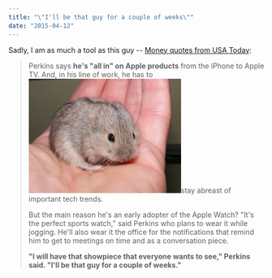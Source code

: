 ```yaml
---
title: "\"I'll be that guy for a couple of weeks\""
date: "2015-04-12"
---
```


Sadly, I am as much a tool as this guy -- [Money quotes from USA Today](http://www.usatoday.com/story/tech/personal/2015/04/09/apple-watch-pre-orders/25522489/):

> Perkins says **he's "all in" on Apple products** from the iPhone to Apple TV. And, in his line of work, he has to [![lemming](images/lemming-300x225.jpg)](http://theludwigs.com/wp-content/uploads/2015/04/lemming.jpg)stay abreast of important tech trends.
> 
> But the main reason he's an early adopter of the Apple Watch? "It's the perfect sports watch," said Perkins who plans to wear it while jogging. He'll also wear it the office for the notifications that remind him to get to meetings on time and as a conversation piece.
> 
> **"I will have that showpiece that everyone wants to see," Perkins said. "I'll be that guy for a couple of weeks."**
